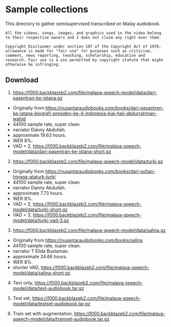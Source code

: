 # Sample collections

This directory to gather semisupervised transcribed on Malay audiobook.

```
All the videos, songs, images, and graphics used in the video belong to their respective owners and I does not claim any right over them.

Copyright Disclaimer under section 107 of the Copyright Act of 1976, allowance is made for "fair use" for purposes such as criticism, comment, news reporting, teaching, scholarship, education and research. Fair use is a use permitted by copyright statute that might otherwise be infringing.
```

## Download

1. https://f000.backblazeb2.com/file/malaya-speech-model/data/dari-pasentran-ke-istana.gz

  - Originally from https://nusantaraudiobooks.com/books/dari-pesantren-ke-istana-biografi-presiden-ke-4-indonesia-kiai-haji-abdurrahman-wahid
  - 44100 sample rate, super clean.
  - narrator Danny Abdullah.
  - approximate 19.63 hours.
  - WER 8%.
  - VAD = 2, https://f000.backblazeb2.com/file/malaya-speech-model/data/dari-pasentran-ke-istana-short.gz

2. https://f000.backblazeb2.com/file/malaya-speech-model/data/turki.gz

  - Originally from https://nusantaraudiobooks.com/books/dari-sultan-hingga-ataturk-turki
  - 44100 sample rate, super clean.
  - narrator Danny Abdullah.
  - approximate 7.73 hours.
  - WER 8%.
  - VAD = 2, https://f000.backblazeb2.com/file/malaya-speech-model/data/turki-short.gz
  - VAD = 3, https://f000.backblazeb2.com/file/malaya-speech-model/data/turki-vad-3.gz

3. https://f000.backblazeb2.com/file/malaya-speech-model/data/salina.gz

  - Originally from https://nusantaraudiobooks.com/books/salina
  - 44100 sample rate, super clean.
  - narrator T Elida Bustaman.
  - approximate 24.66 hours.
  - WER 8%.
  - shorter VAD, https://f000.backblazeb2.com/file/malaya-speech-model/data/salina-short.gz

4. Text only, https://f000.backblazeb2.com/file/malaya-speech-model/data/text-audiobook.tar.gz

5. Test set, https://f000.backblazeb2.com/file/malaya-speech-model/data/testset-audiobook.tar.gz

6. Train set with augmentation, https://f000.backblazeb2.com/file/malaya-speech-model/data/trainset-audiobook.tar.gz